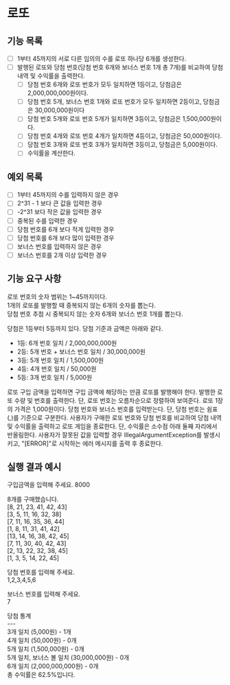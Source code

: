 # 로또

## 기능 목록
- [ ] 1부터 45까지의 서로 다른 임의의 수를 로또 하나당 6개를 생성한다.
- [ ] 발행된 로또와 당첨 번호(당첨 번호 6개와 보너스 번호 1개 총 7개)를 비교하여 당첨 내역 및 수익률을 출력한다.
   - [ ] 당첨 번호 6개와 로또 번호가 모두 일치하면 1등이고, 당첨금은 2,000,000,000원이다.
   - [ ] 당첨 번호 5개, 보너스 번호 1개와 로또 번호가 모두 일치하면 2등이고, 당첨금은 30,000,000원이다
   - [ ] 당첨 번호 5개와 로또 번호 5개가 일치하면 3등이고, 당첨금은 1,500,000원이다.
   - [ ] 당첨 번호 4개와 로또 번호 4개가 일치하면 4등이고, 당첨금은 50,000원이다.
   - [ ] 당첨 번호 3개와 로또 번호 3개가 일치하면 3등이고, 당첨금은 5,000원이다.
   - [ ] 수익률을 계산한다.

## 예외 목록
- [ ] 1부터 45까지의 수를 입력하지 않은 경우
- [ ] 2^31 - 1 보다 큰 값을 입력한 경우
- [ ] -2^31 보다 작은 값을 입력한 경우
- [ ] 중복된 수를 입력한 경우
- [ ] 당첨 번호를 6개 보다 적게 입력한 경우
- [ ] 당첨 번호를 6개 보다 많이 입력한 경우
- [ ] 보너스 번호를 입력하지 않은 경우
- [ ] 보너스 번호를 2개 이상 입력한 경우

## 기능 요구 사항
로또 번호의 숫자 범위는 1~45까지이다.\
1개의 로또를 발행할 때 중복되지 않는 6개의 숫자를 뽑는다.\
당첨 번호 추첨 시 중복되지 않는 숫자 6개와 보너스 번호 1개를 뽑는다.

당첨은 1등부터 5등까지 있다. 당첨 기준과 금액은 아래와 같다.
* 1등: 6개 번호 일치 / 2,000,000,000원
* 2등: 5개 번호 + 보너스 번호 일치 / 30,000,000원 
* 3등: 5개 번호 일치 / 1,500,000원
* 4등: 4개 번호 일치 / 50,000원
* 5등: 3개 번호 일치 / 5,000원

로또 구입 금액을 입력하면 구입 금액에 해당하는 만큼 로또를 발행해야 한다.
발행한 로또 수량 및 번호를 출력한다. 단, 로또 번호는 오름차순으로 정렬하여 보여준다.
로또 1장의 가격은 1,000원이다.
당첨 번호와 보너스 번호를 입력받는다. 단, 당첨 번호는 쉼표(,)를 기준으로 구분한다.
사용자가 구매한 로또 번호와 당첨 번호를 비교하여 당첨 내역 및 수익률을 출력하고 로또 게임을 종료한다. 단, 수익률은 소수점 아래 둘째 자리에서 반올림한다.
사용자가 잘못된 값을 입력할 경우 IllegalArgumentException를 발생시키고, "[ERROR]"로 시작하는 에러 메시지를 출력 후 종료한다.

## 실행 결과 예시
구입금액을 입력해 주세요.
8000

8개를 구매했습니다.\
[8, 21, 23, 41, 42, 43]\
[3, 5, 11, 16, 32, 38]\
[7, 11, 16, 35, 36, 44]\
[1, 8, 11, 31, 41, 42]\
[13, 14, 16, 38, 42, 45]\
[7, 11, 30, 40, 42, 43]\
[2, 13, 22, 32, 38, 45]\
[1, 3, 5, 14, 22, 45]

당첨 번호를 입력해 주세요.\
1,2,3,4,5,6

보너스 번호를 입력해 주세요.\
7

당첨 통계\
---\
3개 일치 (5,000원) - 1개\
4개 일치 (50,000원) - 0개\
5개 일치 (1,500,000원) - 0개\
5개 일치, 보너스 볼 일치 (30,000,000원) - 0개\
6개 일치 (2,000,000,000원) - 0개\
총 수익률은 62.5%입니다.